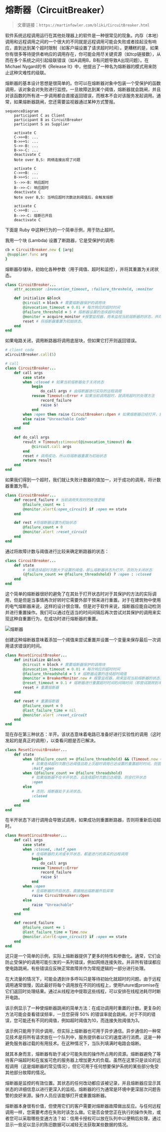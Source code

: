# 熔断器（CircuitBreaker）

> 文章链接：`https://martinfowler.com/bliki/CircuitBreaker.html`

软件系统远程调用运行在其他处理器上的软件是一种很常见的现象。内存（本地）调用和远程调用之间的一个很大的不同就是远程调用可能会失败或者挂起没有响应，直到达到某个超时限制（如客户端设置了请求超时时间）。更糟糕的是，如果你有很多等待提供者响应的调用存在，你可能会用尽关键资源（如tcp链接数），从而在多个系统之间引起级联错误（如A调用B，B有问题导致A出现问题）。在Michael Nygard的书《Release It》中，他提出了一种名为熔断器的模式用来防止这种灾难性的级联。

熔断器的基本设计思想是很简单的。你可以在熔断器对象中包装一个受保护的函数调用，该对象会对失败进行监控。一旦故障达到某个阈值，熔断器就会跳闸，并且对该函数的所有进一步调用都会直接返回错误，而根本不会对该服务发起调用。通常，如果熔断器跳闸，您还需要监视器通过某种方式警报。

```mermaid
sequenceDiagram
    participant C as Client
    participant B as CircuitBreaker
    participant S as Supplier

    activate C
    C->>+B: ...
    B->>+S: ...
    S->>-B: ...
    B->>-C: ...
    deactivate C
    Note over B,S: 网络连接出现了问题

    activate C
    C->>+B: ...
    B->>+S: ...
    S-->>-B: 响应超时
    B-->>-C: 响应超时
    deactivate C
    Note over B,S: 当响应超时次数达到阈值后，会触发熔断

    activate C
    C->>+B: ...
    B-->>-C: 熔断已开启
    deactivate C
```

下面是 Ruby 中这种行为的一个简单示例，用于防止超时。

我用一个块 (Lambda) 设置了断路器，它是受保护的调用:

```Ruby
cb = CircuitBreaker.new { |arg|
 @supplier.func arg
}
```

熔断器存储块，初始化各种参数（用于阈值、超时和监控），并将其重置为关闭状态。

```Ruby
class CircuitBreaker...
    attr_accessor :invocation_timeout, :failure_threshold, :monitor

    def initialize &block
        @circuit = block # 需要熔断器保护的调用块
        @invocation_timeout = 0.01 # 每次响应的超时时间
        @failure_threshold = 5 # 熔断器设置的连续超时阈值
        @monitor = acquire_monitor #报警监视器，用来监视当前熔断器的状态，并向我们进行报警通知
        reset # 将熔断器重置为初始状态。
    end
end
```

如果电路关闭，调用断路器将调用底层块，但如果它打开则返回错误。

```Ruby
# client code
aCircuitBreaker.call(5)

# call
class CircuitBreaker...
    def call args
        case state
        when :closed # 如果当前熔断器处于关闭状态
            begin
                do_call args # 由熔断器进行实际的远程调用
            rescue Timeout::Error # 如果当前调用超时，就调用超时的处理方法
                record_failure
                raise $!
            end
        when :open then raise CircuitBreaker::Open # 如果熔断器已经打开，就不进行实际请求了。直接告知熔断器已开启
        else raise "Unreachable Code"
        end
    end
    
    def do_call args
        result = Timeout::timeout(@invocation_timeout) do
            @circuit.call args
        end
        reset # 调用成功，所以将熔断器重置为初始状态
        return result
    end
end
```

如果我们得到一个超时，我们就让失败计数器的值加一，对于成功的调用，将计数器重置为零。

```Ruby
class CircuitBreaker...
    def record_failure # 当前调用失败时的处理逻辑
        @failure_count += 1
        @monitor.alert(:open_circuit) if :open == state
    end

    def rest #将熔断器设置为初始状态
        @failure_count = 0
        @monitor.alert :reset_circuit
    end
end
```

通过将故障计数与阈值进行比较来确定断路器的状态：

```Ruby
class CircuitBreaker...
    def state
        # 如果连续超时次数大于设置的阈值，那么熔断器状态为打开，否则为关闭状态
        (@failure_count >= @failure_threadshold) ? :open : :closed
    end
end
```

这个简单的熔断器很好的避免了在其处于打开状态时对于其保护的方法的实际调用，但是但是当事情再次好转时它需要外部干预来进行重置。对于在建筑物中使用的电气熔断器来说，这样的设计很合理。但是对于软件来说，熔断器应能自动检测并进行重置操作。我们可以通过在适当的时间间隔后再次尝试对其保护的调用来实现这种自重置行为，在成功时进行熔断器的重置。

![熔断器](./imgs/熔断器.png)

创建这种熔断器意味着添加一个阈值来尝试重置并设置一个变量来保存最后一次调用请求错误的时间。

```Ruby
class ResetCircuitBreaker...
    def initialize &block
        @circuit = block # 需要熔断器保护的调用块
        @invocation_timeout = 0.01 # 每次响应的超时时间
        @failure_threadshold = 5 # 熔断器设置的连续超时阈值
        @monitor = BreakerMonitor.new # 报警监视器，用来监视当前熔断器的状态，并向我们进行报警通知
        @reset_timeout = 0.1 # 熔断器进行重置超时时间的间隔时间（即尝试跳转到半开状态的时间）
        reset # 重置熔断器
    end

    def reset # 重置熔断器
        @failure_count = 0
        @last_failure_time = nil
        @monitor.alert :reset_circuit
    end
end
```

现在存在第三种状态：半开。该状态意味着电路已准备好进行实验性的调用（这时发起的是真正的调用），以查看问题是否已解决。

```Ruby
class ResetCircuitBreaker...
    def state
        when (@failure_count >= @failure_threadshold) && (Timeout.now - @last_failure_time) > @reset_timeout
            # 如果连续超时次数已达阈值且距上次超时调用已达设置的重置超时时间，则尝试进行超时重置，即熔断器进入半开状态
            :half_open
        when (@failure_count >= @failure_threadshold)
            # 如果熔断器不在半开状态，且连续超时次数已达阈值，则会打开状态
            :open
        else
            # 否则，熔断器处于关闭状态。
            :closed
        end
    end
end
```

在半开状态下进行调用会导致试调用，如果成功则重置断路器，否则将重新启动超时。

```Ruby
class ResetCircuitBreaker...
    def call args
        case state
        when :closed, :half_open
            # 在熔断器的关闭或半开状态，都是进行的真实的远程调用
            begin
                do_call args
            rescue Timeout::Error
                record_failure
                raise $!
            end
        when :open
            # 在熔断器的开启状态，直接抛出熔断器开启异常
            raise CircuitBreaker::Open
        else
            raise "Unreachable"
        end
    end

    def record_failure
        @failure_count += 1
        @last_failure_time = Time.now
        @monitor.alert(:open_circuit) if :open == state
    end
end
```

这只是一个简单的示例，实际上熔断器提供了更多的特性和参数化。通常，它们会防止受保护的调用可能引发的一系列错误，例如网络连接失败。并非所有错误都应使电路跳闸，有些错误应反映正常故障并作为常规逻辑的一部分进行处理。

在大流量的情况下，可能会遇到许多呼叫只是等待初始化就超时的问题。由于远程调用通常很慢，因此最好将每个调用放在不同的线程上，使用future或promise在它们返回时处理结果。通过从线程池中提取这些线程，可以安排在线程池耗尽时断开电路。

该示例显示了一种使熔断器跳闸的简单方法：在成功调用时重置的计数。更复杂的方法可能会查看错误频率，一旦您获得 50% 的错误率就会跳闸。对于不同的错误，您可能还有不同的阈值，例如超时阈值为10，而连接失败阈值为3。

该示例只能用于同步调用，但实际上熔断器也可用于异步通信。异步通信的一种常见技术是将所有请求放在一个队列中，服务提供者以它的速度进行消费。这是一种避免服务器过载的有用技术。在这种情况下，当队列填满时电路会熔断。

就其本身而言，熔断器有助于减少可能失败的操作所占用的资源。熔断器避免了等待客户端超时和在岌岌可危的服务器上增加更大的负载。虽然在这里只是谈论的远程调用（这是熔断器的常见情况），但它可用于任何想要保护系统的某些部分免受其他部分故障的情况。

熔断器是监控的有效位置。其状态的任何改动都应该被记录，并且熔断器应显示其状态的详细信息以进行更深入的监视。熔断器的行为通常是环境中更深层次问题告警的良好来源。操作人员应该能够打开或重置熔断器。

熔断器本身很有价值，但使用它们的客户需要对熔断器故障做出反应。与任何远程调用一样，您需要考虑在失败时该怎么做。它是否会使您正在执行的操作失败，或者您可以采取哪些变通方法？如：信用卡授权可以放在队列中以便稍后处理，通过显示一些足以显示的陈旧数据可以减轻无法获取某些数据的情况。
